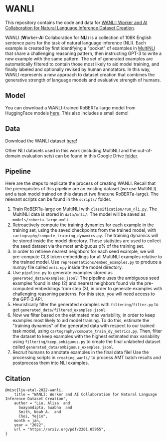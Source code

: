 # WANLI
This repository contains the code and data for [WANLI: Worker and AI Collaboration for Natural Language Inference Dataset Creation](https://arxiv.org/abs/2201.05955).

WANLI (**W**orker-**A**I Collaboration for **NLI**) is a collection of 108K English sentence pairs for the task of natural language inference (NLI).
Each example is created by first identifying a "pocket" of examples in [MultiNLI](https://cims.nyu.edu/~sbowman/multinli/) that share a challenging reasoning pattern, then instructing GPT-3 to write a new example with the same pattern.
The set of generated examples are automatically filtered to contain those most likely to aid model training, and finally labeled and optionally revised by human annotators.
In this way, WANLI represents a new approach to dataset creation that combines the generative strength of language models and evaluative strength of humans.

## Model
You can download a WANLI-trained RoBERTa-large model from HuggingFace models [here](https://huggingface.co/alisawuffles/roberta-large-wanli). This also includes a small demo!

## Data
Download the WANLI dataset [here](https://allenai.org/data/wanli)! 

Other NLI datasets used in this work (including MultiNLI and the out-of-domain evaluation sets) can be found in this Google Drive [folder](https://drive.google.com/drive/u/0/folders/190bQgz1Mu8Do_0KOu6_NN84z9vai9nkj).

## Pipeline
Here are the steps to replicate the process of creating WANLI. Recall that the prerequisites of this pipeline are an existing dataset (we use MultiNLI) and a task model trained on this dataset (we finetune RoBERTa-large). The relevant scripts can be found in the `scripts/` folder.

1. Train RoBERTa-large on MultiNLI with `classification/run_nli.py`. The MultiNLI data is stored in `data/mnli/`. The model will be saved as `models/roberta-large-mnli`.
2. Retroactively compute the training dynamics for each example in the training set, using the saved checkpoints from the trained model, with `cartography/compute_training_dynamics.py`. The training dynamics will be stored inside the model directory. These statistics are used to collect the seed dataset via the most ambiguous p% of the training set.
3. In order to retrieve nearest neighbors for each seed example, we will pre-compute CLS token embeddings for all MultiNLI examples relative to the trained model. Use `representations/embed_examples.py` to produce a numpy file called `mnli.npy` inside the model directory.
4. Use `pipeline.py` to generate examples stored as `generated_data/examples.jsonl`! The pipeline uses the ambiguous seed examples found in step (2) and nearest neighbors found via the pre-computed embeddings from step (3), in order to generate examples with challenging reasoning patterns. For this step, you will need access to the GPT-3 API.
5. Heuristically filter the generated examples with `filtering/filter.py` to get `generated_data/filtered_examples.jsonl`.
6. Now we filter based on the estimated max variability, in order to keep examples most likely to aid model training. To do this, estimate the "training dynamics" of the generated data with respect to our trained task model, using `cartography/compute_train_dy_metrics.py`. Then, filter the dataset to keep examples with the highest estimated max variability using `filtering/keep_ambiguous.py` to create the final unlabeled dataset called `generated_data/ambiguous_examples.jsonl`. 
7. Recruit humans to annotate examples in the final data file! Use the processing scripts in `creating_wanli/` to process AMT batch results and postprocess them into NLI examples.

## Citation
```
@misc{liu-etal-2022-wanli,
    title = "WANLI: Worker and AI Collaboration for Natural Language Inference Dataset Creation",
    author = "Liu, Alisa  and
      Swayamdipta, Swabha  and
      Smith, Noah A.  and
      Choi, Yejin",
    month = jan,
    year = "2022",
    url = "https://arxiv.org/pdf/2201.05955",
}
```

